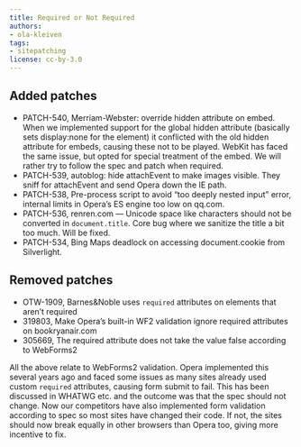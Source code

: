 ```yaml
---
title: Required or Not Required
authors:
- ola-kleiven
tags:
- sitepatching
license: cc-by-3.0
---
```


## Added patches

- PATCH-540, Merriam-Webster: override hidden attribute on embed. When we implemented support for the global hidden attribute (basically sets display:none for the element) it conflicted with the old hidden attribute for embeds, causing these not to be played. WebKit has faced the same issue, but opted for special treatment of the embed. We will rather try to follow the spec and patch when required.
- PATCH-539, autoblog: hide attachEvent to make images visible. They sniff for attachEvent and send Opera down the IE path.
- PATCH-538, Pre-process script to avoid “too deeply nested input” error, internal limits in Opera’s ES engine too low on qq.com.
- PATCH-536, renren.com — Unicode space like characters should not be converted in `document.title`. Core bug where we sanitize the title a bit too much. Will be fixed.
- PATCH-534, Bing Maps deadlock on accessing document.cookie from Silverlight.

## Removed patches

- OTW-1909, Barnes&Noble uses `required` attributes on elements that aren’t required
- 319803, Make Opera’s built-in WF2 validation ignore required attributes on bookryanair.com
- 305669, The required attribute does not take the value false according to WebForms2

All the above relate to WebForms2 validation. Opera implemented this several years ago and faced some issues as many sites already used custom `required` attributes, causing form submit to fail. This has been discussed in WHATWG etc. and the outcome was that the spec should not change. Now our competitors have also implemented form validation according to spec so most sites have changed their code. If not, the sites should now break equally in other browsers than Opera too, giving more incentive to fix.
